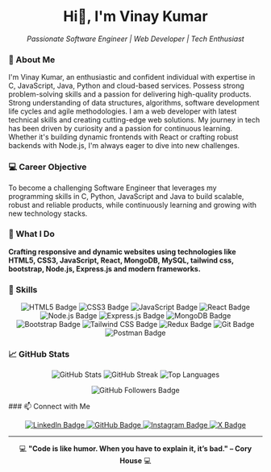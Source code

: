 <h1 align="center">Hi👋, I'm Vinay Kumar</h1>

<p align="center">
  <em>Passionate Software Engineer | Web Developer | Tech Enthusiast </em>
</p>

### 🚀 About Me

I'm Vinay Kumar, an enthusiastic and confident individual with expertise in C, JavaScript, Java, Python and cloud-based services. Possess strong problem-solving skills and a passion for delivering high-quality products. Strong understanding of data structures, algorithms, software development life cycles and agile methodologies. I am a web developer with latest technical skills and creating cutting-edge web solutions. My journey in tech has been driven by curiosity and a passion for continuous learning. Whether it's building dynamic frontends with React or crafting robust backends with Node.js, I'm always eager to dive into new challenges.

### 💻 Career Objective
To become a challenging Software Engineer that leverages my programming skills in C, Python, JavaScript and Java to build scalable, robust and reliable products, while continuously learning and growing with new technology stacks.

### 🌟 What I Do

 **Crafting responsive and dynamic websites using technologies like HTML5, CSS3, JavaScript, React, MongoDB, MySQL, tailwind css, bootstrap, Node.js, Express.js and modern frameworks.**

### 💼 Skills

<p align="center">
  <img src="https://img.shields.io/badge/HTML5-%23E34F26.svg?style=for-the-badge&logo=html5&logoColor=white" alt="HTML5 Badge">
  <img src="https://img.shields.io/badge/CSS3-%231572B6.svg?style=for-the-badge&logo=css3&logoColor=white" alt="CSS3 Badge">
  <img src="https://img.shields.io/badge/JavaScript-%23F7DF1E.svg?style=for-the-badge&logo=javascript&logoColor=black" alt="JavaScript Badge">
  <img src="https://img.shields.io/badge/React-%2361DAFB.svg?style=for-the-badge&logo=react&logoColor=black" alt="React Badge">
  <img src="https://img.shields.io/badge/Node.js-%23339933.svg?style=for-the-badge&logo=nodedotjs&logoColor=white" alt="Node.js Badge">
  <img src="https://img.shields.io/badge/Express.js-%23000000.svg?style=for-the-badge&logo=express&logoColor=white" alt="Express.js Badge">
  <img src="https://img.shields.io/badge/MongoDB-%2347A248.svg?style=for-the-badge&logo=mongodb&logoColor=white" alt="MongoDB Badge">
  <img src="https://img.shields.io/badge/Bootstrap-%23563D7C.svg?style=for-the-badge&logo=bootstrap&logoColor=white" alt="Bootstrap Badge">
  <img src="https://img.shields.io/badge/Tailwind_CSS-%2306B6D4.svg?style=for-the-badge&logo=tailwindcss&logoColor=white" alt="Tailwind CSS Badge">
  <img src="https://img.shields.io/badge/Redux-%23764ABC.svg?style=for-the-badge&logo=redux&logoColor=white" alt="Redux Badge">
  <img src="https://img.shields.io/badge/Git-%23F05033.svg?style=for-the-badge&logo=git&logoColor=white" alt="Git Badge">
  <img src="https://img.shields.io/badge/Postman-%23FF6C37.svg?style=for-the-badge&logo=postman&logoColor=white" alt="Postman Badge">
</p>

### 📈 GitHub Stats

<p align="center">
  <img src="https://github-readme-stats.vercel.app/api?username=Er-VinayKumar639&show_icons=true&theme=radical" alt="GitHub Stats">
  <img src="https://github-readme-streak-stats.herokuapp.com/?user=Er-VinayKumar639&theme=radical" alt="GitHub Streak">
  <img src="https://github-readme-stats.vercel.app/api/top-langs/?username=Er-VinayKumar639&layout=compact&theme=radical" alt="Top Languages">
</p>
<p align="center">
  <img src="https://img.shields.io/github/followers/Er-VinayKumar639?style=social" alt="GitHub Followers Badge">
</p>
### 📫 Connect with Me

<p align="center">
  <a href="https://www.linkedin.com/in/vinay-kumar-96820322a/">
    <img src="https://img.shields.io/badge/LinkedIn-%230077B5.svg?style=for-the-badge&logo=linkedin&logoColor=white" alt="LinkedIn Badge">
  </a>
  <a href="https://github.com/Er-VinayKumar639">
    <img src="https://img.shields.io/badge/GitHub-%23121011.svg?style=for-the-badge&logo=github&logoColor=white" alt="GitHub Badge">
  </a>
  <a href="https://www.instagram.com/_er._vinaychaurasiya/">
    <img src="https://img.shields.io/badge/Instagram-%23E4405F.svg?style=for-the-badge&logo=instagram&logoColor=white" alt="Instagram Badge">
  </a>
  <a href="https://x.com/ErVinayKumar639">
    <img src="https://img.shields.io/badge/X-%23000000.svg?style=for-the-badge&logo=x&logoColor=white" alt="X Badge">
  </a>
</p>

---

<p align="center">
  💻 <strong>"Code is like humor. When you have to explain it, it’s bad." – Cory House</strong> 💻
</p>
